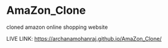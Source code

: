 # AmaZon_Clone
cloned amazon online shopping website

LIVE LINK:
https://archanamohanraj.github.io/AmaZon_Clone/

